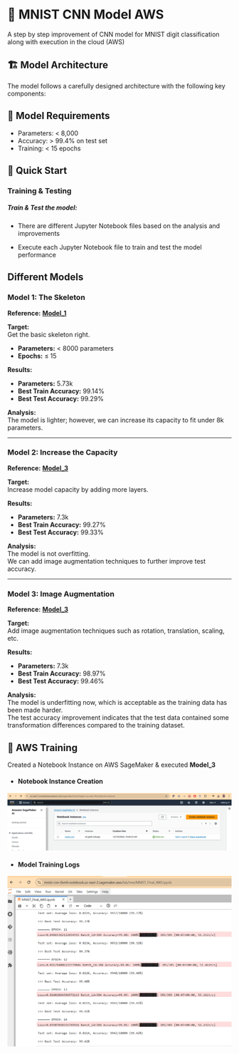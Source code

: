# 🤖 MNIST CNN Model AWS

A step by step improvement of CNN model for MNIST digit classification along with execution in the cloud (AWS)

## 🏗 Model Architecture ️

The model follows a carefully designed architecture with the following key components:


## 🎯 Model Requirements
- Parameters: < 8,000
- Accuracy: > 99.4% on test set
- Training: < 15 epochs


## 🚀 Quick Start

###  Training & Testing

##### Train & Test the model:

- There are different Jupyter Notebook files based on the analysis and improvements

- Execute each Jupyter Notebook file to train and test the model performance

## Different Models

### Model 1: The Skeleton

**Reference:** **[Model_1](path/to/model.ipynb)**  

**Target:**  
Get the basic skeleton right.  

- **Parameters:** < 8000 parameters  
- **Epochs:** ≤ 15  

**Results:**  
- **Parameters:** 5.73k  
- **Best Train Accuracy:** 99.14%  
- **Best Test Accuracy:** 99.29%  

**Analysis:**  
The model is lighter; however, we can increase its capacity to fit under 8k parameters.  

---

### Model 2: Increase the Capacity

**Reference:** **[Model_3](path/to/model.ipynb)**

**Target:**  
Increase model capacity by adding more layers.  

**Results:**  
- **Parameters:** 7.3k  
- **Best Train Accuracy:** 99.27%  
- **Best Test Accuracy:** 99.33%  

**Analysis:**  
The model is not overfitting.  
We can add image augmentation techniques to further improve test accuracy.  

---

### Model 3: Image Augmentation

**Reference:** **[Model_3](path/to/model.ipynb)**

**Target:**  
Add image augmentation techniques such as rotation, translation, scaling, etc.  

**Results:**  
- **Parameters:** 7.3k  
- **Best Train Accuracy:** 98.97%  
- **Best Test Accuracy:** 99.46%  

**Analysis:**  
The model is underfitting now, which is acceptable as the training data has been made harder.  
The test accuracy improvement indicates that the test data contained some transformation differences compared to the training dataset.  


## 🔄 AWS Training

Created a Notebook Instance on AWS SageMaker & executed **Model_3**

- #### Notebook Instance Creation
![Training Logs](images/aws_instance_creation.png)

- #### Model Training Logs
![Training Logs](images/aws_training.png)




